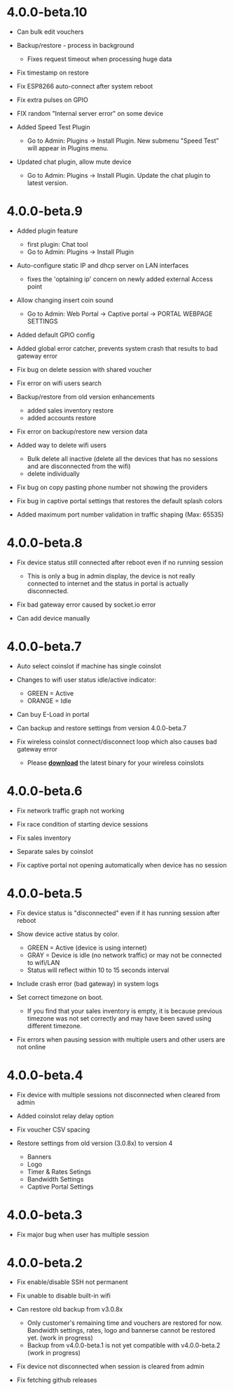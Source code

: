 4.0.0-beta.10
===================
* Can bulk edit vouchers

* Backup/restore - process in background
  - Fixes request timeout when processing huge data

* Fix timestamp on restore

* Fix ESP8266 auto-connect after system reboot

* Fix extra pulses on GPIO

* FIX random "Internal server error" on some device

* Added Speed Test Plugin
  - Go to Admin: Plugins -> Install Plugin. New submenu "Speed Test" will appear in Plugins menu.

* Updated chat plugin, allow mute device
  - Go to Admin: Plugins -> Install Plugin. Update the chat plugin to latest version.

4.0.0-beta.9
===================
* Added plugin feature
  - first plugin: Chat tool
  - Go to Admin: Plugins -> Install Plugin

* Auto-configure static IP and dhcp server on LAN interfaces
  - fixes the 'optaining ip' concern on newly added external Access point

* Allow changing insert coin sound
  - Go to Admin: Web Portal -> Captive portal -> PORTAL WEBPAGE SETTINGS

* Added default GPIO config

* Added global error catcher, prevents system crash that results to bad gateway error

* Fix bug on delete session with shared voucher

* Fix error on wifi users search

* Backup/restore from old version enhancements
  - added sales inventory restore
  - added accounts restore

* Fix error on backup/restore new version data

* Added way to delete wifi users
  - Bulk delete all inactive (delete all the devices that has no sessions and are disconnected from the wifi)
  - delete individually

* Fix bug on copy pasting phone number not showing the providers

* Fix bug in captive portal settings that restores the default splash colors

* Added maximum port number validation in traffic shaping (Max: 65535)


4.0.0-beta.8
===================

* Fix device status still connected after reboot even if no running session
  - This is only a bug in admin display, the device is not really connected to internet and the status in portal is actually disconnected.

* Fix  bad gateway error caused by socket.io error

* Can add device manually



4.0.0-beta.7
===================

* Auto select coinslot if machine has single coinslot

* Changes to wifi user status idle/active indicator:
  - GREEN = Active
  - ORANGE = Idle

* Can buy E-Load in portal

* Can backup and restore settings from version 4.0.0-beta.7

* Fix wireless coinslot connect/disconnect loop which also causes bad gateway error
  - Please **[download](http://wiki.adopisoft.com/doku.php?id=4.0.0-beta.1:index#wireless_coinslot)** the latest binary for your wireless coinslots

4.0.0-beta.6
===================

* Fix network traffic graph not working

* Fix race condition of starting device sessions

* Fix sales inventory

* Separate sales by coinslot

* Fix captive portal not opening automatically when device has no session

4.0.0-beta.5
===================

* Fix device status is "disconnected" even if it has running session after reboot

* Show device active status by color.
  - GREEN = Active (device is using internet)
  - GRAY = Device is idle (no network traffic) or may not be connected to wifi/LAN
  - Status will reflect within 10 to 15 seconds interval

* Include crash error (bad gateway) in system logs

* Set correct timezone on boot.
	 - If you find that your sales inventory is empty, it is because previous timezone was not set correctly and may have been saved using different timezone.

* Fix errors when pausing session with multiple users and other users are not online

4.0.0-beta.4
===================

* Fix device with multiple sessions not disconnected when cleared from admin

* Added coinslot relay delay option

* Fix voucher CSV spacing


* Restore settings from old version (3.0.8x) to version 4
  - Banners
  - Logo
  - Timer & Rates Setings
  - Bandwidth Settings
  - Captive Portal Settings

4.0.0-beta.3
===================

* Fix major bug when user has multiple session


4.0.0-beta.2
===================

* Fix enable/disable SSH not permanent

* Fix unable to disable built-in wifi

* Can restore old backup from v3.0.8x
  - Only customer's remaining time and vouchers are restored for now. Bandwidth settings, rates, logo and bannerse cannot be restored yet. (work in progress)
  - Backup from v4.0.0-beta.1 is not yet compatible with v4.0.0-beta.2 (work in progress)

* Fix device not disconnected when session is cleared from admin

* Fix fetching github releases
